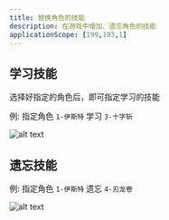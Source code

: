 ```yaml
---
title: 替换角色的技能
description: 在游戏中增加、遗忘角色的技能
applicationScope: [199,193,1]
---
```


## 学习技能

选择好指定的角色后，即可指定学习的技能

例: 指定角色 `1-伊斯特` 学习 `3-十字斩`

![alt text](https://cdn.gcw.wiki/gcw/image/zh_hans/commands/actor/changeactorskills/image.png)

## 遗忘技能

例: 指定角色 `1-伊斯特` 遗忘 `4-刃龙卷`

![alt text](https://cdn.gcw.wiki/gcw/image/zh_hans/commands/actor/changeactorskills/image-2.png)
